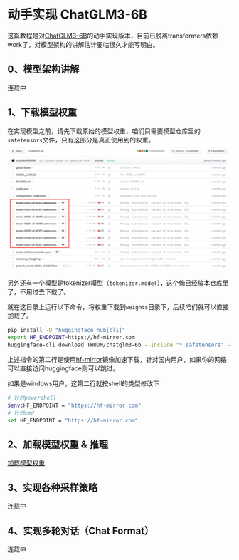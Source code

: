 # 动手实现 ChatGLM3-6B

这篇教程是对[ChatGLM3-6B](https://huggingface.co/THUDM/chatglm3-6b)的动手实现版本，目前已脱离transformers依赖work了，对模型架构的讲解估计要咕很久才能写明白。

## 0、模型架构讲解

连载中

## 1、下载模型权重

在实现模型之前，请先下载原始的模型权重，咱们只需要模型仓库里的`safetensors`文件，只有这部分是真正使用到的权重。
![img.png](img/img.png)

另外还有一个模型是tokenizer模型（`tokenizer.model`），这个俺已经放本仓库里了，不用过去下载了。

就在这目录上运行以下命令，将权重下载到`weights`目录下，后续咱们就可以直接加载了。

```bash
pip install -U "huggingface_hub[cli]"
export HF_ENDPOINT=https://hf-mirror.com
huggingface-cli download THUDM/chatglm3-6b --include "*.safetensors" --local-dir weights
```

上述指令的第二行是使用[hf-mirror](https://hf-mirror.com)镜像加速下载，针对国内用户，如果你的网络可以直接访问huggingface则可以跳过。

如果是windows用户，这第二行就按shell的类型修改下

```bash
# 针对powershell
$env:HF_ENDPOINT = "https://hf-mirror.com"
# 针对cmd
set HF_ENDPOINT = "https://hf-mirror.com"
```

## 2、加载模型权重 & 推理

[加载模型权重](./加载模型权重.ipynb)

## 3、实现各种采样策略

连载中

## 4、实现多轮对话（Chat Format）

连载中

